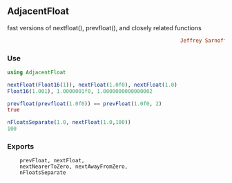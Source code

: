 ## AdjacentFloat
fast versions of nextfloat(), prevfloat(), and closely related functions
```ruby
                                                        Jeffrey Sarnoff © 2016-Mar-22 at New York
```

### Use
```julia
using AdjacentFloat

nextFloat(Float16(1)), nextFloat(1.0f0), nextFloat(1.0)
Float16(1.001), 1.0000001f0, 1.0000000000000002

prevfloat(prevfloat(1.0f0)) == prevFloat(1.0f0, 2)
true

nFloatsSeparate(1.0, nextFloat(1.0,100))
100

```

### Exports
```
    prevFloat, nextFloat, 
    nextNearerToZero, nextAwayFromZero,
    nFloatsSeparate
```
